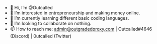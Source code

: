 - 👋 Hi, I’m @Outcalled
- 👀 I’m interested in entrepreneurship and making money online.
- 🌱 I’m currently learning different basic coding languages.
- 💞️ I’m looking to collaborate on nothing.
- 📫 How to reach me: admin@outgradedproxy.com | Outcalled#4646 (Discord) | 0utcalled (Twitter)

